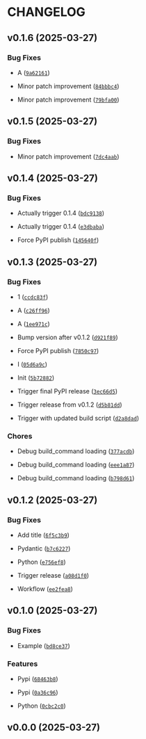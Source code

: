# CHANGELOG


## v0.1.6 (2025-03-27)

### Bug Fixes

- A
  ([`9a62161`](https://github.com/SiEPIC/SiEPIC_Bragg_workshop/commit/9a621619092e673ace4fa413416abb5193e88a67))

- Minor patch improvement
  ([`84bbbc4`](https://github.com/SiEPIC/SiEPIC_Bragg_workshop/commit/84bbbc44f7a0a9219a40f5a845c57c4ef041f8f2))

- Minor patch improvement
  ([`79bfa00`](https://github.com/SiEPIC/SiEPIC_Bragg_workshop/commit/79bfa00663d2f008e75539ff747edc60127fc3f6))


## v0.1.5 (2025-03-27)

### Bug Fixes

- Minor patch improvement
  ([`7dc4aab`](https://github.com/SiEPIC/SiEPIC_Bragg_workshop/commit/7dc4aabb38feb57c68818450e4fff13c55ab783c))


## v0.1.4 (2025-03-27)

### Bug Fixes

- Actually trigger 0.1.4
  ([`bdc9138`](https://github.com/SiEPIC/SiEPIC_Bragg_workshop/commit/bdc91389e468bbded66fc689931074a86cc9c28e))

- Actually trigger 0.1.4
  ([`e3dbaba`](https://github.com/SiEPIC/SiEPIC_Bragg_workshop/commit/e3dbabaa25f3b5840b477b69bb3eaa84217de275))

- Force PyPI publish
  ([`145640f`](https://github.com/SiEPIC/SiEPIC_Bragg_workshop/commit/145640ffa1bd28ebba33a1ffeb2eafe196e81ded))


## v0.1.3 (2025-03-27)

### Bug Fixes

- 1
  ([`ccdc83f`](https://github.com/SiEPIC/SiEPIC_Bragg_workshop/commit/ccdc83f744eda5ab226fbe45995d2abf5e09936a))

- A
  ([`c26ff96`](https://github.com/SiEPIC/SiEPIC_Bragg_workshop/commit/c26ff96deebd4a28b6dacd6a41e869bda9358f45))

- A
  ([`1ee971c`](https://github.com/SiEPIC/SiEPIC_Bragg_workshop/commit/1ee971c2197d66cd4cb999501e104345a77340ca))

- Bump version after v0.1.2
  ([`d921f89`](https://github.com/SiEPIC/SiEPIC_Bragg_workshop/commit/d921f89172a56d879fe539d1f7d7c42a6dc6edcf))

- Force PyPI publish
  ([`7850c97`](https://github.com/SiEPIC/SiEPIC_Bragg_workshop/commit/7850c974f81423a4f3e31a1cf012a4b88a5d7af4))

- I
  ([`05d6a9c`](https://github.com/SiEPIC/SiEPIC_Bragg_workshop/commit/05d6a9c33189f34f93593a022812c005f37df776))

- Init
  ([`5b72882`](https://github.com/SiEPIC/SiEPIC_Bragg_workshop/commit/5b72882d0d5dc833a63b2a9d7467419c3b982052))

- Trigger final PyPI release
  ([`3ec66d5`](https://github.com/SiEPIC/SiEPIC_Bragg_workshop/commit/3ec66d5aa0f687af688a24adf38ad0b937298f1b))

- Trigger release from v0.1.2
  ([`d5b81dd`](https://github.com/SiEPIC/SiEPIC_Bragg_workshop/commit/d5b81dd3fba04cf07857097c3b18a350e31b3f7b))

- Trigger with updated build script
  ([`d2a8dad`](https://github.com/SiEPIC/SiEPIC_Bragg_workshop/commit/d2a8dadcacbe294901e8210f977ed9228b3d39af))

### Chores

- Debug build_command loading
  ([`377acdb`](https://github.com/SiEPIC/SiEPIC_Bragg_workshop/commit/377acdba67803b11bba69e1c08d53bc2844cc55a))

- Debug build_command loading
  ([`eee1a87`](https://github.com/SiEPIC/SiEPIC_Bragg_workshop/commit/eee1a874c443dd685f151fd3d603efe1ed4cb2dd))

- Debug build_command loading
  ([`b798d61`](https://github.com/SiEPIC/SiEPIC_Bragg_workshop/commit/b798d61c8ea0e63c352087ff77fdac86e7e2149b))


## v0.1.2 (2025-03-27)

### Bug Fixes

- Add title
  ([`6f5c3b9`](https://github.com/SiEPIC/SiEPIC_Bragg_workshop/commit/6f5c3b9079f748967d1ff73371da775b5ab72045))

- Pydantic
  ([`b7c6227`](https://github.com/SiEPIC/SiEPIC_Bragg_workshop/commit/b7c622774013c0ca1a377a7bbf482558f102b5a8))

- Python
  ([`e756ef8`](https://github.com/SiEPIC/SiEPIC_Bragg_workshop/commit/e756ef84fa7488ea7f4c64f79d5d1ebf5474705f))

- Trigger release
  ([`a08d1f0`](https://github.com/SiEPIC/SiEPIC_Bragg_workshop/commit/a08d1f02735e84f42587320e2b402e64f456a08d))

- Workflow
  ([`ee2fea8`](https://github.com/SiEPIC/SiEPIC_Bragg_workshop/commit/ee2fea8cd2053453ee01145ca8926dab07365174))


## v0.1.0 (2025-03-27)

### Bug Fixes

- Example
  ([`bd8ce37`](https://github.com/SiEPIC/SiEPIC_Bragg_workshop/commit/bd8ce37e5e0475f5aae72c18116c5be44a123912))

### Features

- Pypi
  ([`68463b8`](https://github.com/SiEPIC/SiEPIC_Bragg_workshop/commit/68463b8dc6431b2f07a4aab20d1c256255aed85f))

- Pypi
  ([`0a36c96`](https://github.com/SiEPIC/SiEPIC_Bragg_workshop/commit/0a36c96fb10b67877026f0a4f6228e2e0fa0387c))

- Python
  ([`0cbc2c0`](https://github.com/SiEPIC/SiEPIC_Bragg_workshop/commit/0cbc2c06b83d56670bb874acca9912ad132b533c))


## v0.0.0 (2025-03-27)
